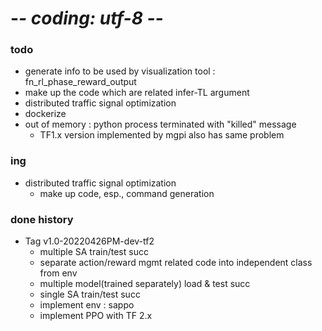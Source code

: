 # -*- coding: utf-8 -*-


### todo 
* generate info to be used by visualization tool : fn_rl_phase_reward_output
* make up the code which are related infer-TL argument
* distributed traffic signal optimization
* dockerize 
* out of memory : python process terminated with "killed" message
  * TF1.x version implemented by mgpi also has same problem 

### ing
* distributed traffic signal optimization
  * make up code, esp., command generation 

### done history
* Tag v1.0-20220426PM-dev-tf2
  * multiple SA train/test succ
  * separate action/reward mgmt related code into independent class from env
  * multiple model(trained separately) load & test succ
  * single SA train/test succ
  * implement env : sappo
  * implement PPO with TF 2.x

